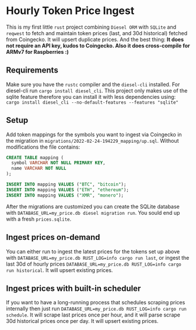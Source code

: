 # Hourly Token Price Ingest

This is my first little `rust` project combining `Diesel ORM` with `SQLite` and `reqwest` to fetch and maintain token prices (last, and 30d historical) fetched from Coingecko. It will upsert duplicate prices. And the best thing: **It does not require an API key, kudos to Coingecko. Also it does cross-compile for ARMv7 for Raspberries :)**

## Requirements

Make sure you have the `rustc` compiler and the `diesel-cli` installed. For diesel-cli run `cargo install diesel_cli`. This project only makes use of the sqlite feature therefore you can install it with less dependencies using: `cargo install diesel_cli --no-default-features --features "sqlite"`

## Setup

Add token mappings for the symbols you want to ingest via Coingecko in the migration in `migrations/2022-02-24-194229_mapping/up.sql`. Without modifications the file contains:

```sql
CREATE TABLE mapping (
  symbol VARCHAR NOT NULL PRIMARY KEY,
  name VARCHAR NOT NULL
);

INSERT INTO mapping VALUES ("BTC", "bitcoin");
INSERT INTO mapping VALUES ("ETH", "ethereum");
INSERT INTO mapping VALUES ("XMR", "monero");
```

After the migrations are customized you can create the SQLite database with `DATABASE_URL=my_price.db diesel migration run`. You sould end up with a fresh `prices.sqlite`.

## Ingest prices on-demand

You can either run to ingest the latest prices for the tokens set up above with `DATABASE_URL=my_price.db RUST_LOG=info cargo run last`, or ingest the last 30d of hourly prices `DATABASE_URL=my_price.db RUST_LOG=info cargo run historical`. It will upsert existing prices.

## Ingest prices with built-in scheduler

If you want to have a long-running process that schedules scraping prices internally then just run `DATABASE_URL=my_price.db RUST_LOG=info cargo run schedule`. It will scrape last prices once per hour, and it will parse scrape 30d historical prices once per day. It will upsert existing prices.
